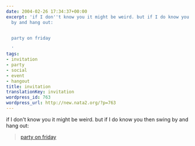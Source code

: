 ```yaml
---
date: 2004-02-26 17:34:37+00:00
excerpt: 'if I don''t know you it might be weird. but if I do know you then swing
  by and hang out:


  party on friday

  '
tags:
- invitation
- party
- social
- event
- hangout
title: invitation
translationKey: invitation
wordpress_id: 763
wordpress_url: http://new.nata2.org/?p=763
---
```


if I don't know you it might be weird. but if I do know you then swing by and hang out:<br/><blockquote>

<a href="http://dopeman.org/party2.html">party on friday</a>
</blockquote>